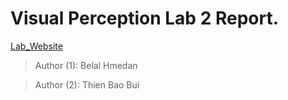 # Visual Perception Lab 2 Report.

[Lab_Website](https://coda.io/@david-fofi/virtual-lab-computer-vision/direct-linear-transform-2)

> Author (1): Belal Hmedan

> Author (2): Thien Bao Bui
